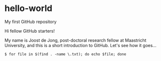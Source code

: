# hello-world
My first GitHub repository

Hi fellow GitHub starters!

My name is Joost de Jong, post-doctoral research fellow at Maastricht University, and this is a short introduction to GitHub. Let's see how it goes...  

`$ for file in $(find . -name \.txt); do echo $file; done`
